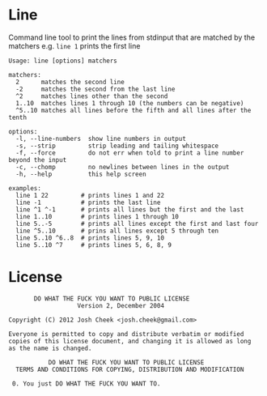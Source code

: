 Line
====

Command line tool to print the lines from stdinput that are matched by the matchers
e.g. `line 1` prints the first line


    Usage: line [options] matchers

    matchers:
      2      matches the second line
      -2     matches the second from the last line
      ^2     matches lines other than the second
      1..10  matches lines 1 through 10 (the numbers can be negative)
      ^5..10 matches all lines before the fifth and all lines after the tenth

    options:
      -l, --line-numbers  show line numbers in output
      -s, --strip         strip leading and tailing whitespace
      -f, --force         do not err when told to print a line number beyond the input
      -c, --chomp         no newlines between lines in the output
      -h, --help          this help screen

    examples:
      line 1 22         # prints lines 1 and 22
      line -1           # prints the last line
      line ^1 ^-1       # prints all lines but the first and the last
      line 1..10        # prints lines 1 through 10
      line 5..-5        # prints all lines except the first and last four
      line ^5..10       # prins all lines except 5 through ten
      line 5..10 ^6..8  # prints lines 5, 9, 10
      line 5..10 ^7     # prints lines 5, 6, 8, 9

License
=======

           DO WHAT THE FUCK YOU WANT TO PUBLIC LICENSE
                       Version 2, December 2004

    Copyright (C) 2012 Josh Cheek <josh.cheek@gmail.com>

    Everyone is permitted to copy and distribute verbatim or modified
    copies of this license document, and changing it is allowed as long
    as the name is changed.

               DO WHAT THE FUCK YOU WANT TO PUBLIC LICENSE
      TERMS AND CONDITIONS FOR COPYING, DISTRIBUTION AND MODIFICATION

     0. You just DO WHAT THE FUCK YOU WANT TO.

